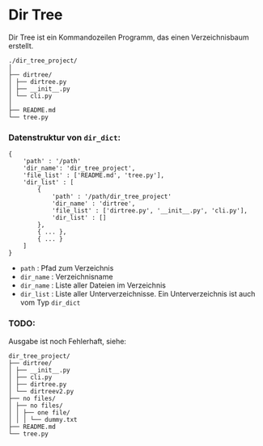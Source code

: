 # Dir Tree
Dir Tree ist ein Kommandozeilen Programm, das einen Verzeichnisbaum erstellt.

```
./dir_tree_project/
│ 
├── dirtree/
│ ├── dirtree.py
│ ├── __init__.py
│ └── cli.py
│ 
├── README.md
└── tree.py
```

### Datenstruktur von `dir_dict`:
```
{
    'path' : '/path'
    'dir_name': 'dir_tree_project',
    'file_list' : ['README.md', 'tree.py'],
    'dir_list' : [
        {
            'path' : '/path/dir_tree_project'
            'dir_name' : 'dirtree',
            'file_list' : ['dirtree.py', '__init__.py', 'cli.py'],
            'dir_list' : []
        },
        { ... },
        { ... }
    ]
}
```

- `path` : Pfad zum Verzeichnis
- `dir_name` : Verzeichnisname
- `dir_name` : Liste aller Dateien im Verzeichnis
- `dir_list` : Liste aller Unterverzeichnisse. Ein Unterverzeichnis ist auch vom Typ `dir_dict`

### TODO:
Ausgabe ist noch Fehlerhaft, siehe:

```
dir_tree_project/
├── dirtree/
│ ├── __init__.py
│ ├── cli.py
│ ├── dirtree.py
│ └── dirtreev2.py
├── no files/
│ ├── no files/
│ │ ├── one file/
│ │ │ └── dummy.txt
├── README.md
└── tree.py
```